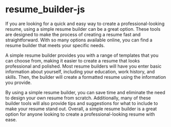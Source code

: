 # resume_builder-js
If you are looking for a quick and easy way to create a professional-looking resume, using a simple resume builder can be a great option. These tools are designed to make the process of creating a resume fast and straightforward. With so many options available online, you can find a resume builder that meets your specific needs.

A simple resume builder provides you with a range of templates that you can choose from, making it easier to create a resume that looks professional and polished. Most resume builders will have you enter basic information about yourself, including your education, work history, and skills. Then, the builder will create a formatted resume using the information you provide.

By using a simple resume builder, you can save time and eliminate the need to design your own resume from scratch. Additionally, many of these builder tools will also provide tips and suggestions for what to include to make your resume stand out. Overall, a simple resume builder is a great option for anyone looking to create a professional-looking resume with ease. 
